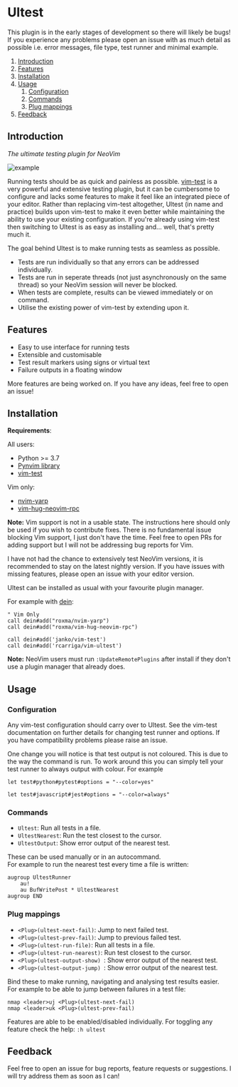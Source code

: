 # Ultest

This plugin is in the early stages of development so there will likely be bugs!
If you experience any problems please open an issue with as much detail as possible i.e. error messages, file type, test runner and minimal example.


1. [Introduction](#introduction)
2. [Features](#features)
3. [Installation](#installation)
4. [Usage](#usage)
	1. [Configuration](#configuration)
	2. [Commands](#commands)
	3. [Plug mappings](#plug-mappings)
6. [Feedback](#feedback)

## Introduction

_The ultimate testing plugin for NeoVim_

![example](https://user-images.githubusercontent.com/24252670/99190810-8ebc9780-2760-11eb-8420-2aaf2c25798e.gif)

Running tests should be as quick and painless as possible.
[vim-test](https://github.com/janko/vim-test) is a very powerful and extensive testing plugin, but it can be cumbersome to configure and lacks some features to make it feel like an integrated piece of your editor.
Rather than replacing vim-test altogether, Ultest (in name and practice) builds upon vim-test to make it even better while maintaining the ability to use your existing configuration.
If you're already using vim-test then switching to Ultest is as easy as installing and... well, that's pretty much it.

The goal behind Ultest is to make running tests as seamless as possible.

- Tests are run individually so that any errors can be addressed individually.
- Tests are run in seperate threads (not just asynchronously on the same thread) so your NeoVim session will never be blocked.
- When tests are complete, results can be viewed immediately or on command.
- Utilise the existing power of vim-test by extending upon it.

## Features

- Easy to use interface for running tests
- Extensible and customisable
- Test result markers using signs or virtual text
- Failure outputs in a floating window

More features are being worked on.
If you have any ideas, feel free to open an issue!

## Installation

**Requirements**:

All users:

- Python >= 3.7
- [Pynvim library](https://pynvim.readthedocs.io/en/latest/installation.html)
- [vim-test](https://github.com/janko/vim-test)

Vim only:
- [nvim-yarp](https://github.com/roxma/nvim-yarp)
- [vim-hug-neovim-rpc](https://github.com/roxma/vim-hug-neovim-rpc)

**Note:** Vim support is not in a usable state.
The instructions here should only be used if you wish to contribute fixes.
There is no fundamental issue blocking Vim support, I just don't have the time.
Feel free to open PRs for adding support but I will not be addressing bug reports for Vim.

I have not had the chance to extensively test NeoVim versions, it is recommended to stay on the latest nightly version.
If you have issues with missing features, please open an issue with your editor version.

Ultest can be installed as usual with your favourite plugin manager.

For example with [dein](https://github.com/Shougo/dein.vim):
```vim
" Vim Only
call dein#add("roxma/nvim-yarp")
call dein#add("roxma/vim-hug-neovim-rpc")

call dein#add('janko/vim-test')
call dein#add('rcarriga/vim-ultest')
```

**Note:** NeoVim users must run `:UpdateRemotePlugins` after install if they don't use a plugin manager that already does.

## Usage

### Configuration

Any vim-test configuration should carry over to Ultest.
See the vim-test documentation on further details for changing test runner and options.
If you have compatibility problems please raise an issue.

One change you will notice is that test output is not coloured.
This is due to the way the command is run.
To work around this you can simply tell your test runner to always output with colour.
For example
```vim
let test#python#pytest#options = "--color=yes"

let test#javascript#jest#options = "--color=always"
```

### Commands

- `Ultest`: Run all tests in a file.
- `UltestNearest`: Run the test closest to the cursor.
- `UltestOutput`: Show error output of the nearest test.

These can be used manually or in an autocommand.\
For example to run the nearest test every time a file is written:
```vim
augroup UltestRunner
    au!
    au BufWritePost * UltestNearest
augroup END
```

### Plug mappings

- `<Plug>(ultest-next-fail)`: Jump to next failed test.
- `<Plug>(ultest-prev-fail)`: Jump to previous failed test.
- `<Plug>(ultest-run-file)`: Run all tests in a file.
- `<Plug>(ultest-run-nearest)`: Run test closest to the cursor.
- `<Plug>(ultest-output-show) `: Show error output of the nearest test.
- `<Plug>(ultest-output-jump) `: Show error output of the nearest test.

Bind these to make running, navigating and analysing test results easier.\
For example to be able to jump between failures in a test file:
```vim
nmap <leader>uj <Plug>(ultest-next-fail)
nmap <leader>uk <Plug>(ultest-prev-fail)
```

Features are able to be enabled/disabled individually.
For toggling any feature check the help: `:h ultest`

## Feedback

Feel free to open an issue for bug reports, feature requests or suggestions.
I will try address them as soon as I can!
